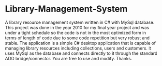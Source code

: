 # Library-Management-System
A library resource management system written in C# with MySql database. This project was done in the year 2010 for my final year project and was under a tight schedule so the code is not in the most optimized form in terms of length of code due to some code repetition but very robust and stable. 
The application is a simple C# desktop application that is capable of managing library resources including collections, users and customers. It uses MySql as the database and connects directly to it through the standard ADO bridge/connector. You are free to use and modify. Thanks.
